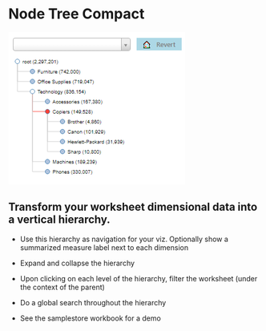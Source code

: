 # Node Tree Compact

![Node Tree compact image](../docs/nodeTree.png)

## Transform your worksheet dimensional data into a vertical hierarchy.

- Use this hierarchy as navigation for your viz.  Optionally show a summarized measure label next to each dimension

- Expand and collapse the hierarchy

- Upon clicking on each level of the hierarchy, filter the worksheet (under the context of the parent)

- Do a global search throughout the hierarchy

- See the samplestore workbook for a demo